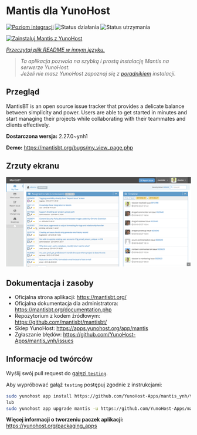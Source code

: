 <!--
To README zostało automatycznie wygenerowane przez <https://github.com/YunoHost/apps/tree/master/tools/readme_generator>
Nie powinno być ono edytowane ręcznie.
-->

# Mantis dla YunoHost

[![Poziom integracji](https://apps.yunohost.org/badge/integration/mantis)](https://ci-apps.yunohost.org/ci/apps/mantis/)
![Status działania](https://apps.yunohost.org/badge/state/mantis)
![Status utrzymania](https://apps.yunohost.org/badge/maintained/mantis)

[![Zainstaluj Mantis z YunoHost](https://install-app.yunohost.org/install-with-yunohost.svg)](https://install-app.yunohost.org/?app=mantis)

*[Przeczytaj plik README w innym języku.](./ALL_README.md)*

> *Ta aplikacja pozwala na szybką i prostą instalację Mantis na serwerze YunoHost.*  
> *Jeżeli nie masz YunoHost zapoznaj się z [poradnikiem](https://yunohost.org/install) instalacji.*

## Przegląd

MantisBT is an open source issue tracker that provides a delicate balance between simplicity and power. Users are able to get started in minutes and start managing their projects while collaborating with their teammates and clients effectively.


**Dostarczona wersja:** 2.27.0~ynh1

**Demo:** <https://mantisbt.org/bugs/my_view_page.php>

## Zrzuty ekranu

![Zrzut ekranu z Mantis](./doc/screenshots/screenshot.png)

## Dokumentacja i zasoby

- Oficjalna strona aplikacji: <https://mantisbt.org/>
- Oficjalna dokumentacja dla administratora: <https://mantisbt.org/documentation.php>
- Repozytorium z kodem źródłowym: <https://github.com/mantisbt/mantisbt/>
- Sklep YunoHost: <https://apps.yunohost.org/app/mantis>
- Zgłaszanie błędów: <https://github.com/YunoHost-Apps/mantis_ynh/issues>

## Informacje od twórców

Wyślij swój pull request do [gałęzi `testing`](https://github.com/YunoHost-Apps/mantis_ynh/tree/testing).

Aby wypróbować gałąź `testing` postępuj zgodnie z instrukcjami:

```bash
sudo yunohost app install https://github.com/YunoHost-Apps/mantis_ynh/tree/testing --debug
lub
sudo yunohost app upgrade mantis -u https://github.com/YunoHost-Apps/mantis_ynh/tree/testing --debug
```

**Więcej informacji o tworzeniu paczek aplikacji:** <https://yunohost.org/packaging_apps>
